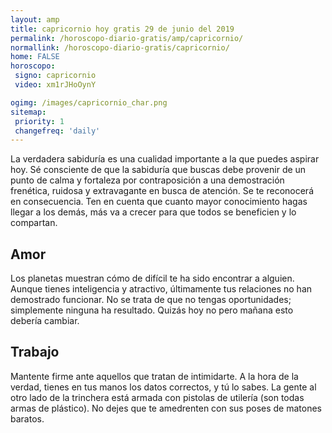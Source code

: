 ```yaml
---
layout: amp
title: capricornio hoy gratis 29 de junio del 2019 
permalink: /horoscopo-diario-gratis/amp/capricornio/
normallink: /horoscopo-diario-gratis/capricornio/
home: FALSE
horoscopo:
 signo: capricornio
 video: xm1rJHoOynY

ogimg: /images/capricornio_char.png
sitemap:
 priority: 1
 changefreq: 'daily'
---
```



La verdadera sabiduría es una cualidad importante a la que puedes aspirar hoy. Sé consciente de que la sabiduría que buscas debe provenir de un punto de calma y fortaleza por contraposición a una demostración frenética, ruidosa y extravagante en busca de atención. Se te reconocerá en consecuencia. Ten en cuenta que cuanto mayor conocimiento hagas llegar a los demás, más va a crecer para que todos se beneficien y lo compartan.

## Amor

Los planetas muestran cómo de difícil te ha sido encontrar a alguien. Aunque tienes inteligencia y atractivo, últimamente tus relaciones no han demostrado funcionar. No se trata de que no tengas oportunidades; simplemente ninguna ha resultado. Quizás hoy no pero mañana esto debería cambiar.

## Trabajo

Mantente firme ante aquellos que tratan de intimidarte. A la hora de la verdad, tienes en tus manos los datos correctos, y tú lo sabes. La gente al otro lado de la trinchera está armada con pistolas de utilería (son todas armas de plástico). No dejes que te amedrenten con sus poses de matones baratos.
